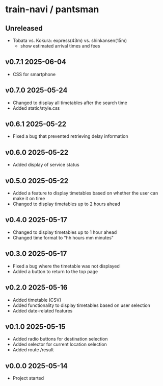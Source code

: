 # train-navi / pantsman

## Unreleased
- Tobata vs. Kokura: express(43m) vs. shinkansen(15m)
    - show estimated arrival times and fees

## v0.7.1 2025-06-04
- CSS for smartphone

## v0.7.0 2025-05-24
- Changed to display all timetables after the search time
- Added static/style.css

## v0.6.1 2025-05-22
- Fixed a bug that prevented retrieving delay information

## v0.6.0 2025-05-22
- Added display of service status

## v0.5.0 2025-05-22
- Added a feature to display timetables based on whether the user can make it on time
- Changed to display timetables up to 2 hours ahead

## v0.4.0 2025-05-17
- Changed to display timetables up to 1 hour ahead
- Changed time format to "hh hours mm minutes"

## v0.3.0 2025-05-17
- Fixed a bug where the timetable was not displayed
- Added a button to return to the top page

## v0.2.0 2025-05-16
- Added timetable (CSV)
- Added functionality to display timetables based on user selection
- Added date-related features

## v0.1.0 2025-05-15
- Added radio buttons for destination selection
- Added selector for current location selection
- Added route /result

## v0.0.0 2025-05-14
- Project started